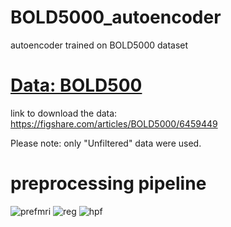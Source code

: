 # BOLD5000_autoencoder
autoencoder trained on BOLD5000 dataset

# [Data: BOLD500](https://bold5000.github.io)

link to download the data: https://figshare.com/articles/BOLD5000/6459449

Please note: only "Unfiltered" data were used.

# preprocessing pipeline
![prefmri](https://github.com/nmningmei/BOLD5000_autoencoder/blob/master/figures/preprocessing_step_1.png)
![reg](https://github.com/nmningmei/BOLD5000_autoencoder/blob/master/figures/registrate%20funtional%20scans%20to%20sctural%20scans.png)
![hpf](https://github.com/nmningmei/BOLD5000_autoencoder/blob/master/figures/highpass_temp.png)
